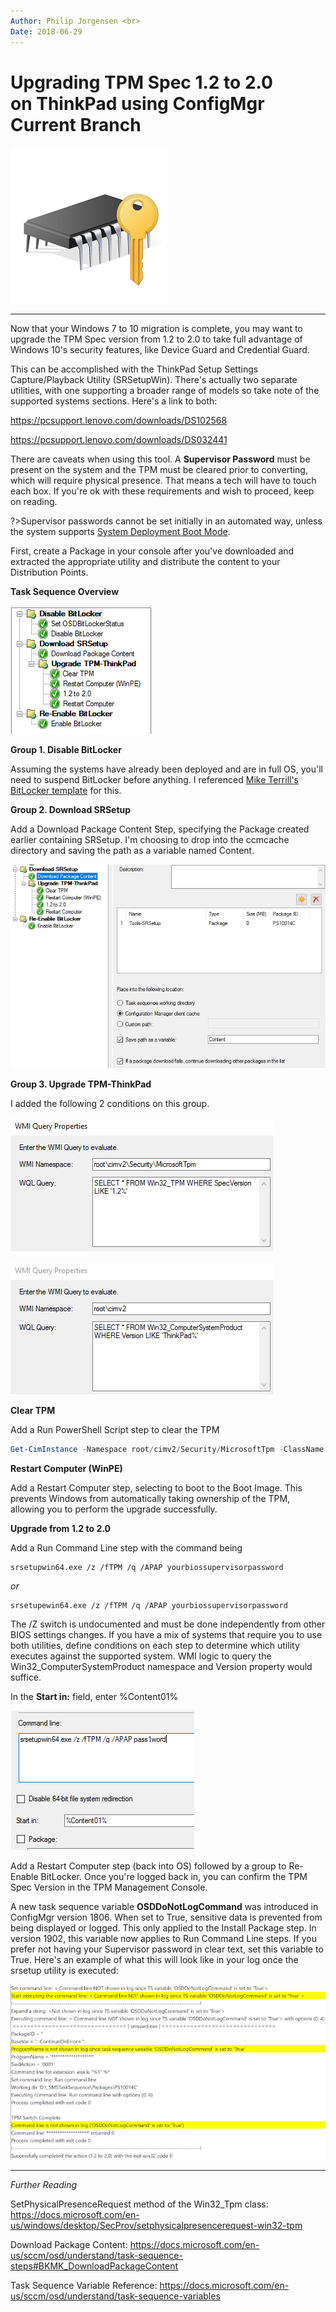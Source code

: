 ```yaml
---
Author: Philip Jorgensen <br>
Date: 2018-06-29
---
```


# Upgrading TPM Spec 1.2 to 2.0 <br> on ThinkPad using ConfigMgr Current Branch

![](../img/2019/tpm_upgrade/image1.jpg)

---

Now that your Windows 7 to 10 migration is complete, you may want to upgrade the TPM Spec version from 1.2 to 2.0 to take full advantage of Windows 10's security features, like Device Guard and Credential Guard.

This can be accomplished with the ThinkPad Setup Settings Capture/Playback Utility (SRSetupWin).  There's actually two separate utilities, with one supporting a broader range of models so take note of the supported systems sections.  Here's a link to both:

https://pcsupport.lenovo.com/downloads/DS102568

https://pcsupport.lenovo.com/downloads/DS032441

There are caveats when using this tool.  A **Supervisor Password** must be present on the system and the TPM must be cleared prior to converting, which will require physical presence.  That means a tech will have to touch each box.  If you're ok with these requirements and wish to proceed, keep on reading.

?>Supervisor passwords cannot be set initially in an automated way, unless the system supports [System Deployment Boot Mode](https://docs.lenovocdrt.com/#/bios/sdbm).

First, create a Package in your console after you've downloaded and extracted the appropriate utility and distribute the content to your Distribution Points.

**Task Sequence Overview**

![](../img/2019/tpm_upgrade/image2.jpg)

**Group 1. Disable BitLocker**

Assuming the systems have already been deployed and are in full OS, you'll need to suspend BitLocker before anything.  I referenced [Mike Terrill's BitLocker template](https://miketerrill.net/2017/04/19/how-to-detect-suspend-and-re-enable-bitlocker-during-a-task-sequence/) for this.

**Group 2. Download SRSetup**

Add a Download Package Content Step, specifying the Package created earlier containing SRSetup. I'm choosing to drop into the ccmcache directory and saving the path as a variable named Content.

![](../img/2019/tpm_upgrade/image3.jpg)

**Group 3. Upgrade TPM-ThinkPad**

I added the following 2 conditions on this group.

![](../img/2019/tpm_upgrade/image4.jpg)

![](../img/2019/tpm_upgrade/image5.jpg)

**Clear TPM**

Add a Run PowerShell Script step to clear the TPM
```powershell
Get-CimInstance -Namespace root/cimv2/Security/MicrosoftTpm -ClassName Win32_TPM | Invoke-CimMethod -MethodName SetPhysicalPresenceRequest -Arguments @{Request='14'}
```

**Restart Computer (WinPE)**

Add a Restart Computer step, selecting to boot to the Boot Image.  This prevents Windows from automatically taking ownership of the TPM, allowing you to perform the upgrade successfully.

**Upgrade from 1.2 to 2.0**

Add a Run Command Line step with the command being

```
srsetupwin64.exe /z /fTPM /q /APAP yourbiossupervisorpassword
```

*or*

```
srsetupewin64.exe /z /fTPM /q /APAP yourbiossupervisorpassword
```

The /Z switch is undocumented and must be done independently from other BIOS settings changes.  If you have a mix of systems that require you to use both utilities, define conditions on each step to determine which utility executes against the supported system.  WMI logic to query the Win32_ComputerSystemProduct namespace and Version property would suffice.

In the **Start in:** field, enter %Content01%

![](../img/2019/tpm_upgrade/image6.jpg)

Add a Restart Computer step (back into OS) followed by a group to Re-Enable BitLocker.  Once you're logged back in, you can confirm the TPM Spec Version in the TPM Management Console.

A new task sequence variable **OSDDoNotLogCommand** was introduced in ConfigMgr version 1806. When set to True, sensitive data is prevented from being displayed or logged. This only applied to the Install Package step. In version 1902, this variable now applies to Run Command Line steps. If you prefer not having your Supervisor password in clear text, set this variable to True. Here's an example of what this will look like in your log once the srsetup utility is executed:

![](../img/2019/tpm_upgrade/image7.jpg)

---
*Further Reading*

SetPhysicalPresenceRequest method of the Win32_Tpm class: https://docs.microsoft.com/en-us/windows/desktop/SecProv/setphysicalpresencerequest-win32-tpm

Download Package Content: https://docs.microsoft.com/en-us/sccm/osd/understand/task-sequence-steps#BKMK_DownloadPackageContent

Task Sequence Variable Reference: https://docs.microsoft.com/en-us/sccm/osd/understand/task-sequence-variables